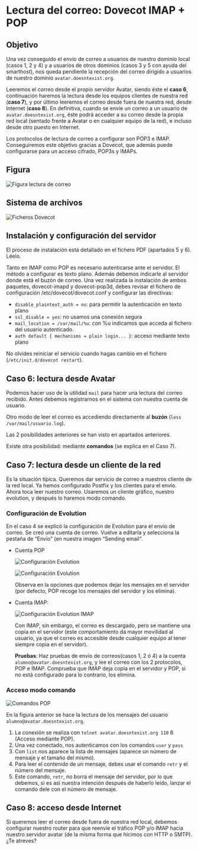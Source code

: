 # Lectura del correo: Dovecot IMAP + POP

## Objetivo

Una vez conseguido el envío de correo a usuarios de nuestro dominio local (casos 1, 2 y 4) y a usuarios de otros dominios (casos 3 y 5 con ayuda del smarthost), nos queda pendiente la recepción del correo dirigido a usuarios de nuestro dominio `avatar.doesntexist.org`.

Leeremos el correo desde el propio servidor Avatar, siendo éste el **caso 6**, continuación haremos la lectura desde los equipos clientes de nuestra red (**caso 7**), y por último leeremos el correo desde fuera de nuestra red, desde Internet (**caso 8**). En definitiva, cuando se envíe un correo a un usuario de `avatar.doesntexist.org`, éste podrá acceder a su correo desde la propia red local (sentado frente a Avatar o en cualquier equipo de la red), e incluso desde otro puesto en Internet.

Los protocolos de lectura de correo a configurar son POP3 e IMAP. Conseguiremos este objetivo gracias a Dovecot, que además puede configurarse para un acceso cifrado, POP3s y IMAPs.

## Figura

![Figura lectura de correo](../img/RedServicioCorreo-Dovecot.jpeg "Figura lectura de correo")  

## Sistema de archivos

![Ficheros Dovecot](../img/FicherosDovecot.jpeg "Ficheros Dovecot")  

## Instalación y configuración del servidor

El proceso de instalación está detallado en el fichero PDF (apartados 5 y 6). Léelo.  

Tanto en IMAP como POP es necesario autenticarse ante el servidor. El método a configurar es texto plano. Además debemos indicarle al servidor donde está el buzón de correo. Una vez realizada la instalación de ambos paquetes, dovecot-imapd y dovecot-pop3d, debes revisar el fichero de configuración /etc/dovecot/dovecot.conf y configurar las directivas:  

* `disable_plaintext_auth = no`: para permitir la autenticación en texto plano
* `ssl_disable = yes`: no usamos una conexión segura
* `mail_location = /var/mail/%u`: con %u indicamos que acceda al fichero del usuario autenticado.
* `auth default { mechanisms = plain login... }`: acceso mediante texto plano

No olvides reiniciar el servicio cuando hagas cambio en el fichero (`/etc/init.d/dovecot restart`).

## Caso 6: lectura desde Avatar

Podemos hacer uso de la utilidad `mail` para hacer una lectura del correo recibido. Antes debemos registrarnos en el sistema con nuestra cuenta de usuario.  

Otro modo de leer el correo es accediendo directamente al **buzón** (`less /var/mail/usuario.log`).  

Las 2 posibilidades anteriores se han visto en apartados anteriores.

Existe otra posibilidad: mediante **comandos** (se explica en el Caso 7).

## Caso 7: lectura desde un cliente de la red

Es la situación típica. Queremos dar servicio de correo a nuestros cliente de la red local. Ya hemos configurado Postfix y los clientes para el envío. Ahora toca leer nuestro correo. Usaremos un cliente gráfico, nuestro evolution, y después lo haremos modo comando.

### Configuración de Evolution
    
En el caso 4 se explicó la configuración de Evolution para el envío de correo. Se creó una cuenta de correo. Vuelve a editarla y selecciona la pestaña de “Envío” (en nuestra imagen “Sending email”.  
    
* Cuenta POP  

    ![Configuración Evolution](../img/ClientePOP.png "Configuración Evolution")
    
    ![Configuración Evolution](../img/ClientePOP-Opciones.png "Configuración Evolution")
    
    Observa en la opciones que podemos dejar los mensajes en el servidor (por defecto, POP recoge los mensajes del servidor y los elimina).  

* Cuenta IMAP:

    ![Configuración Evolution IMAP](../img/ClienteIMAP.png "Configuración Evolution IMAP")

    Con IMAP, sin embargo, el correo es descargado, pero se mantiene una copia en el servidor (este comportamiento da mayor movilidad al usuario, ya que el correo es accesible desde cualquier equipo al tener siempre copia en el servidor).  

    **Pruebas**: Haz pruebas de envío de correos(casos 1, 2 ó 4) a la cuenta `alumno@avatar.doesntexist.org`, y lee el correo con los 2 protocolos, POP e IMAP. Comprueba que IMAP deja copia en el servidor y POP, si no está configurado para lo contrario, los elimina.


### Acceso modo comando
    
![Comandos POP](../img/comandosPOP.png "Comandos POP") 
    
En la figura anterior se hace la lectura de los mensajes del usuario `alumno@avatar.doesntexist.org`.

1. La conexión se realiza con `telnet avatar.doesntexist.org 110` 8 (Acceso mediante POP). 
2. Una vez conectado, nos autenticamos con los comandos `user` y `pass`
3. Con `list` nos aparece la lista de mensajes (aparece un número de mensaje y el tamaño del mismo).
4. Para leer el contenido de un mensaje, debes usar el comando `retr` y el número del mensaje.
5. Este comando, `retr`, no borra el mensaje del servidor, por lo que debemos, si es así nuestra intención después de haberlo leído, lanzar el comando dele con el número de mensaje.  

## Caso 8: acceso desde Internet

Si queremos leer el correo desde fuera de nuestra red local, debemos configurar nuestro router para que reenvíe el tráfico POP y/o IMAP hacia nuestro servidor avatar (de la misma forma que hicimos con HTTP o SMTP). ¿Te atreves?